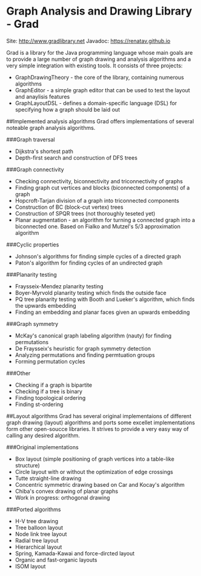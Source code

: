 # Graph Analysis and Drawing Library - Grad

Site: http://www.gradlibrary.net
Javadoc: https://renatav.github.io

Grad is a library for the Java programming language whose main goals are to provide a large number of graph drawing and analysis algorithms
and a very simple integration with existing tools. It consists of three projects:
- GraphDrawingTheory - the core of the library, containing numerous algorithms
- GraphEditor - a simple graph editor that can be used to test the layout and anaylisis features
- GraphLayoutDSL - defines a domain-specific language (DSL) for specifying how a graph should be laid out

##Implemented analysis algorithms
Grad offers implementations of several noteable graph analysis algorithms.

###Graph traversal
- Dijkstra's shortest path
- Depth-first search and construction of DFS trees

###Graph connectivity
- Checking connectivity, biconnectivity and triconnectivity of graphs
- Finding graph cut vertices and blocks (biconnected components) of a graph
- Hopcroft-Tarjan division of a graph into triconnected components
- Construction of BC (block-cut vertex) trees
- Construction of SPQR trees (not thoroughly teseted yet)
- Planar augmentation - an algorithm for turning a connected graph into a biconnected one. Based on Fialko and Mutzel's 5/3 approximation algorithm

###Cyclic properties
- Johnson's algorithms for finding simple cycles of a directed graph
- Paton's algorithm for finding cycles of an undirected graph

###Planarity testing
- Fraysseix-Mendez planarity testing
- Boyer-Myrvold planarity testing which finds the outside face
- PQ tree planarity testing with Booth and Lueker's algorithm, which finds the upwards embedding
- Finding an embedding and planar faces given an upwards embedding

###Graph symmetry
- McKay's canonical graph labeling algorithm (nauty) for finding permutations
- De Fraysseix's heuristic for graph symmetry detection
- Analyzing permutations and finding permtuation groups
- Forming permutation cycles

###Other
- Checking if a graph is bipartite
- Checking if a tree is binary
- Finding topological ordering
- Finding st-ordering

##Layout algorithms
Grad has several original implementaions of different graph drawing (layout) algorithms and ports some excellet implementations
form other open-soucce libraries. It strives to provide a very easy way of calling any desired algorithm.

###Original implementations
- Box layout (simple positioning of graph vertices into a table-like structure)
- Circle layout with or without the optimization of edge crossings
- Tutte straight-line drawing
- Concentric symmetric drawing based on Car and Kocay's algorithm
- Chiba's convex drawing of planar graphs
- Work in progress: orthogonal drawing

###Ported algorithms
- H-V tree drawing
- Tree balloon layout
- Node link tree layout
- Radial tree layout
- Hierarchical layout
- Spring, Kamada-Kawai and force-dircted layout
- Organic and fast-organic layouts
- ISOM layout





